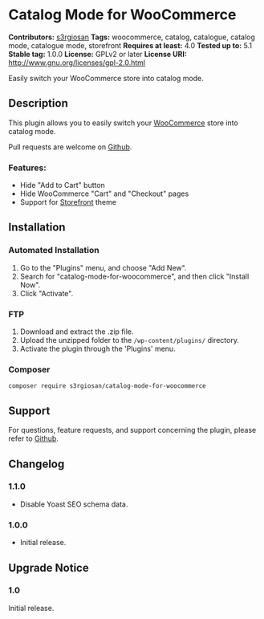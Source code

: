 # Catalog Mode for WooCommerce #
**Contributors:** [s3rgiosan](https://profiles.wordpress.org/s3rgiosan)
**Tags:** woocommerce, catalog, catalogue, catalog mode, catalogue mode, storefront
**Requires at least:** 4.0
**Tested up to:** 5.1
**Stable tag:** 1.0.0
**License:** GPLv2 or later
**License URI:** http://www.gnu.org/licenses/gpl-2.0.html

Easily switch your WooCommerce store into catalog mode.

## Description ##

This plugin allows you to easily switch your [WooCommerce](https://woocommerce.com/) store into catalog mode.

Pull requests are welcome on [Github](https://github.com/s3rgiosan/catalog-mode-for-woocommerce).

### Features: ###

* Hide "Add to Cart" button
* Hide WooCommerce "Cart" and "Checkout" pages
* Support for [Storefront](https://woocommerce.com/storefront/) theme

## Installation ##

### Automated Installation ###

1. Go to the "Plugins" menu, and choose "Add New".
2. Search for "catalog-mode-for-woocommerce", and then click "Install Now".
2. Click "Activate".

### FTP ###

1. Download and extract the .zip file.
2. Upload the unzipped folder to the `/wp-content/plugins/` directory.
3. Activate the plugin through the 'Plugins' menu.

### Composer ###

`composer require s3rgiosan/catalog-mode-for-woocommerce`

## Support ##

For questions, feature requests, and support concerning the plugin, please refer to [Github](https://github.com/s3rgiosan/catalog-mode-for-woocommerce).

## Changelog ##

### 1.1.0 ###
* Disable Yoast SEO schema data.

### 1.0.0 ###
* Initial release.

## Upgrade Notice ##

### 1.0 ###
Initial release.
